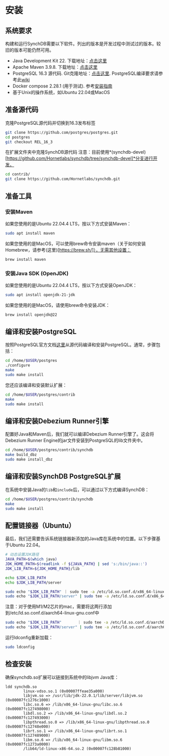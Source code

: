 # 安装

## 系统要求
构建和运行SynchDB需要以下软件。列出的版本是开发过程中测试过的版本。较旧的版本可能仍然可用。

* Java Development Kit 22. 下载地址：[点击这里](https://www.oracle.com/ca-en/java/technologies/downloads/)
* Apache Maven 3.9.8. 下载地址：[点击这里](https://maven.apache.org/download.cgi)
* PostgreSQL 16.3 源代码. Git克隆地址：[点击这里](https://github.com/postgres/postgres). PostgreSQL编译要求请参考此[wiki](https://wiki.postgresql.org/wiki/Compile_and_Install_from_source_code)
* Docker compose 2.28.1 (用于测试). 参考[安装指南](https://docs.docker.com/compose/install/linux/)
* 基于Unix的操作系统，如Ubuntu 22.04或MacOS

## 准备源代码
克隆PostgreSQL源代码并切换到16.3发布标签
```sh linenums="1"
git clone https://github.com/postgres/postgres.git
cd postgres
git checkout REL_16_3
```

在扩展文件夹中克隆SynchDB源代码
注意：目前使用*(synchdb-devel)[https://github.com/Hornetlabs/synchdb/tree/synchdb-devel]*分支进行开发。
```sh linenums="1"
cd contrib/
git clone https://github.com/Hornetlabs/synchdb.git
```

## 准备工具
### 安装Maven
如果您使用的是Ubuntu 22.04.4 LTS，按以下方式安装Maven：
```sh
sudo apt install maven
```

如果您使用的是MacOS，可以使用brew命令安装maven（关于如何安装Homebrew，请参考(这里)[https://brew.sh/]），无需其他设置：
```sh
brew install maven
```

### 安装Java SDK (OpenJDK)
如果您使用的是Ubuntu 22.04.4 LTS，按以下方式安装OpenJDK：
```sh
sudo apt install openjdk-21-jdk
```

如果您使用的是MacOS，请使用brew命令安装JDK：
```sh
brew install openjdk@22
```

## 编译和安装PostgreSQL
按照PostgreSQL官方文档[这里](https://www.postgresql.org/docs/current/install-make.html)从源代码编译和安装PostgreSQL。通常，步骤包括：

```sh linenums="1"
cd /home/$USER/postgres
./configure
make
sudo make install
```

您还应该编译和安装默认扩展：
```sh linenums="1"
cd /home/$USER/postgres/contrib
make
sudo make install
```

## 编译和安装Debezium Runner引擎
配置好Java和Maven后，我们就可以编译Debezium Runner引擎了。这会将Debezium Runner Engine的jar文件安装到PostgreSQL的lib文件夹中。

```sh linenums="1"
cd /home/$USER/postgres/contrib/synchdb
make build_dbz
sudo make install_dbz
```

## 编译和安装SynchDB PostgreSQL扩展
在系统中安装Java的`lib`和`include`后，可以通过以下方式编译SynchDB：

```sh linenums="1"
cd /home/$USER/postgres/contrib/synchdb
make
sudo make install
```

## 配置链接器（Ubuntu）
最后，我们还需要告诉系统链接器新添加的Java库在系统中的位置。以下步骤基于Ubuntu 22.04。

```sh linenums="1"
# 动态设置JDK路径
JAVA_PATH=$(which java)
JDK_HOME_PATH=$(readlink -f ${JAVA_PATH} | sed 's:/bin/java::')
JDK_LIB_PATH=${JDK_HOME_PATH}/lib

echo $JDK_LIB_PATH
echo $JDK_LIB_PATH/server

sudo echo "$JDK_LIB_PATH" ｜ sudo tee -a /etc/ld.so.conf.d/x86_64-linux-gnu.conf
sudo echo "$JDK_LIB_PATH/server" | sudo tee -a /etc/ld.so.conf.d/x86_64-linux-gnu.conf
```

注意：对于使用M1/M2芯片的mac，需要将这两行添加到/etc/ld.so.conf.d/aarch64-linux-gnu.conf中
```sh linenums="1"
sudo echo "$JDK_LIB_PATH"       ｜ sudo tee -a /etc/ld.so.conf.d/aarch64-linux-gnu.conf
sudo echo "$JDK_LIB_PATH/server" | sudo tee -a /etc/ld.so.conf.d/aarch64-linux-gnu.conf
```

运行ldconfig重新加载：
```sh
sudo ldconfig
```

## 检查安装

确保synchdb.so扩展可以链接到系统中的libjvm Java库：
```shsh linenums="1"
ldd synchdb.so
        linux-vdso.so.1 (0x00007ffeae35a000)
        libjvm.so => /usr/lib/jdk-22.0.1/lib/server/libjvm.so (0x00007fc1276c1000)
        libc.so.6 => /lib/x86_64-linux-gnu/libc.so.6 (0x00007fc127498000)
        libdl.so.2 => /lib/x86_64-linux-gnu/libdl.so.2 (0x00007fc127493000)
        libpthread.so.0 => /lib/x86_64-linux-gnu/libpthread.so.0 (0x00007fc12748e000)
        librt.so.1 => /lib/x86_64-linux-gnu/librt.so.1 (0x00007fc127489000)
        libm.so.6 => /lib/x86_64-linux-gnu/libm.so.6 (0x00007fc1273a0000)
        /lib64/ld-linux-x86-64.so.2 (0x00007fc128b81000)
```
